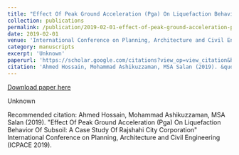 ```yaml
---
title: "Effect Of Peak Ground Acceleration (Pga) On Liquefaction Behavior Of Subsoil: A Case Study Of Rajshahi City Corporation"
collection: publications
permalink: /publication/2019-02-01-effect-of-peak-ground-acceleration-pga-on-liquefaction-behavior-of-subsoil-a-case-study-of-rajshahi-city-corporation
date: 2019-02-01
venue: 'International Conference on Planning, Architecture and Civil Engineering (ICPACE 2019)'
category: manuscripts
excerpt: 'Unknown'
paperurl: 'https://scholar.google.com/citations?view_op=view_citation&hl=en&user=U9tD0ywAAAAJ&cstart=20&pagesize=80&sortby=pubdate&citation_for_view=U9tD0ywAAAAJ:W7OEmFMy1HYC'
citation: 'Ahmed Hossain, Mohammad Ashikuzzaman, MSA Salan (2019). &quot;Effect Of Peak Ground Acceleration (Pga) On Liquefaction Behavior Of Subsoil: A Case Study Of Rajshahi City Corporation&quot; International Conference on Planning, Architecture and Civil Engineering (ICPACE 2019).'
---
```


<a href='https://scholar.google.com/citations?view_op=view_citation&hl=en&user=U9tD0ywAAAAJ&cstart=20&pagesize=80&sortby=pubdate&citation_for_view=U9tD0ywAAAAJ:W7OEmFMy1HYC'>Download paper here</a>

Unknown

Recommended citation: Ahmed Hossain, Mohammad Ashikuzzaman, MSA Salan (2019). &quot;Effect Of Peak Ground Acceleration (Pga) On Liquefaction Behavior Of Subsoil: A Case Study Of Rajshahi City Corporation&quot; International Conference on Planning, Architecture and Civil Engineering (ICPACE 2019).